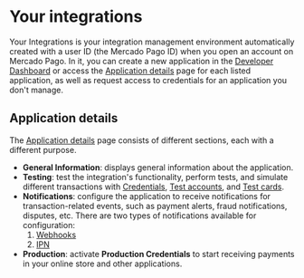 # Your integrations

Your Integrations is your integration management environment automatically created with a user ID (the Mercado Pago ID) when you open an account on Mercado Pago. In it, you can create a new application in the [Developer Dashboard](/developers/panel/app) or access the [Application details](/developers/en/docs/your-integrations/application-details) page for each listed application, as well as request access to credentials for an application you don't manage.

## Application details

The [Application details](/developers/en/guides/additional-content/your-integrations/application-details) page consists of different sections, each with a different purpose.
* **General Information**: displays general information about the application.
* **Testing**: test the integration's functionality, perform tests, and simulate different transactions with [Credentials](/developers/en/guides/additional-content/your-integrations/credentials), [Test accounts](/developers/en/guides/additional-content/your-integrations/test-accounts), and [Test cards](/developers/en/guides/additional-content/your-integrations/test-cards).
* **Notifications**: configure the application to receive notifications for transaction-related events, such as payment alerts, fraud notifications, disputes, etc. There are two types of notifications available for configuration:
    1. [Webhooks](/developers/en/guides/additional-content/your-integrations/webhooks)
    2. [IPN](/developers/en/guides/additional-content/your-integrations/ipn)
* **Production**: activate **Production Credentials** to start receiving payments in your online store and other applications.